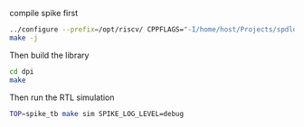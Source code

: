 compile spike first
 ```bash
 ../configure --prefix=/opt/riscv/ CPPFLAGS="-I/home/host/Projects/spdlog/include"
 make -j
 ```


Then build the library

```bash
cd dpi
make
```

Then run the RTL simulation


```bash
TOP=spike_tb make sim SPIKE_LOG_LEVEL=debug
```